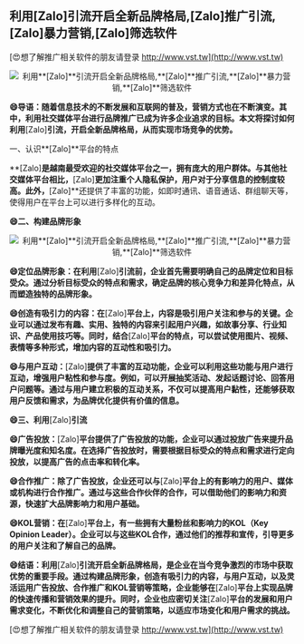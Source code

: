 ## **利用**[Zalo]**引流开启全新品牌格局,**[Zalo]**推广引流,**[Zalo]**暴力营销,**[Zalo]**筛选软件**

[😍想了解推广相关软件的朋友请登录 http://www.vst.tw](http://www.vst.tw)

 <center><img src="https://vst.tw/MP4/tuiguang/png/7.png" alt="利用**[Zalo]**引流开启全新品牌格局,**[Zalo]**推广引流,**[Zalo]**暴力营销,**[Zalo]**筛选软件"></center>

**😄导语：随着信息技术的不断发展和互联网的普及，营销方式也在不断演变。其中，利用社交媒体平台进行品牌推广已成为许多企业追求的目标。本文将探讨如何利用**[Zalo]**引流，开启全新品牌格局，从而实现市场竞争的优势。**

一、认识**[Zalo]**平台的特点

**[Zalo]**是越南最受欢迎的社交媒体平台之一，拥有庞大的用户群体。与其他社交媒体平台相比，**[Zalo]**更加注重个人隐私保护，用户对于分享信息的控制度较高。此外，**[Zalo]**还提供了丰富的功能，如即时通讯、语音通话、群组聊天等，使得用户在平台上可以进行多样化的互动。

**😄二、构建品牌形象**

 <center><img src="https://vst.tw/MP4/tuiguang/png/7.png" alt="利用**[Zalo]**引流开启全新品牌格局,**[Zalo]**推广引流,**[Zalo]**暴力营销,**[Zalo]**筛选软件"></center>

**😄定位品牌形象：在利用**[Zalo]**引流前，企业首先需要明确自己的品牌定位和目标受众。通过分析目标受众的特点和需求，确定品牌的核心竞争力和差异化特点，从而塑造独特的品牌形象。**

**😄创造有吸引力的内容：在**[Zalo]**平台上，内容是吸引用户关注和参与的关键。企业可以通过发布有趣、实用、独特的内容来引起用户兴趣，如故事分享、行业知识、产品使用技巧等。同时，结合**[Zalo]**平台的特点，可以尝试使用图片、视频、表情等多种形式，增加内容的互动性和吸引力。**

**😄与用户互动：**[Zalo]**提供了丰富的互动功能，企业可以利用这些功能与用户进行互动，增强用户粘性和参与度。例如，可以开展抽奖活动、发起话题讨论、回答用户问题等。通过与用户建立积极的互动关系，不仅可以提高用户黏性，还能够获取用户反馈和需求，为品牌优化提供有价值的信息。**

**😄三、利用**[Zalo]**引流**

**😄广告投放：**[Zalo]**平台提供了广告投放的功能，企业可以通过投放广告来提升品牌曝光度和知名度。在选择广告投放时，需要根据目标受众的特点和需求进行定向投放，以提高广告的点击率和转化率。**

**😄合作推广：除了广告投放，企业还可以与**[Zalo]**平台上的有影响力的用户、媒体或机构进行合作推广。通过与这些合作伙伴的合作，可以借助他们的影响力和资源，快速扩大品牌影响力和用户基础。**

**😄KOL营销：在**[Zalo]**平台上，有一些拥有大量粉丝和影响力的KOL（Key Opinion Leader）。企业可以与这些KOL合作，通过他们的推荐和宣传，引导更多的用户关注和了解自己的品牌。**

**😄结语：利用**[Zalo]**引流开启全新品牌格局，是企业在当今竞争激烈的市场中获取优势的重要手段。通过构建品牌形象，创造有吸引力的内容，与用户互动，以及灵活运用广告投放、合作推广和KOL营销等策略，企业能够在**[Zalo]**平台上实现品牌的快速传播和营销效果的提升。同时，企业也应密切关注**[Zalo]**平台的发展和用户需求变化，不断优化和调整自己的营销策略，以适应市场变化和用户需求的挑战。**

[😍想了解推广相关软件的朋友请登录 http://www.vst.tw](http://www.vst.tw)



